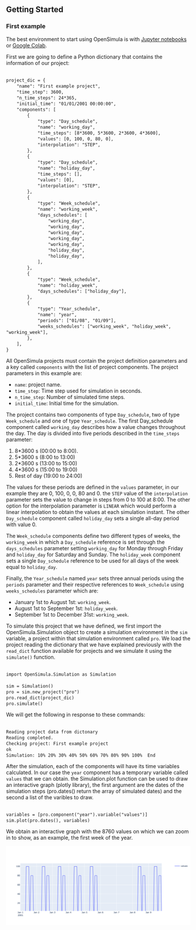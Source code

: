 ## Getting Started

### First example

The best environment to start using OpenSimula is with [Jupyter notebooks](https://jupyter.org/) or [Google Colab](https://colab.research.google.com/).

First we are going to define a Python dictionary that contains the information of our project:

<pre><code class="python">
project_dic = {
    "name": "First example project",
    "time_step": 3600,
    "n_time_steps": 24*365,
    "initial_time": "01/01/2001 00:00:00",
    "components": [
        {
            "type": "Day_schedule",
            "name": "working_day",
            "time_steps": [8*3600, 5*3600, 2*3600, 4*3600],
            "values": [0, 100, 0, 80, 0],
            "interpolation": "STEP",
        },
        {
            "type": "Day_schedule",
            "name": "holiday_day",
            "time_steps": [],
            "values": [0],
            "interpolation": "STEP",
        },
        {
            "type": "Week_schedule",
            "name": "working_week",
            "days_schedules": [
                "working_day",
                "working_day",
                "working_day",
                "working_day",
                "working_day",
                "holiday_day",
                "holiday_day",
            ],
        },
        {
            "type": "Week_schedule",
            "name": "holiday_week",
            "days_schedules": ["holiday_day"],
        },
        {
            "type": "Year_schedule",
            "name": "year",
            "periods": ["01/08", "01/09"],
            "weeks_schedules": ["working_week", "holiday_week", "working_week"],
        },
    ],
}
</code></pre>

All OpenSimula projects must contain the project definition parameters and a key called `components` with the list of project components. The project parameters in this example are:

- `name`: project name.
- `time_step`: Time step used for simulation in seconds.
- `n_time_step`: Number of simulated time steps.
- `initial_time`: Initial time for the simulation.

The project contains two components of type `Day_schedule`, two of type `Week_schedule` and one of type `Year_schedule`. The first Day_schedule component called `working_day` describes how a value changes throughout the day. The day is divided into five periods described in the `time_steps` parameter: 

1. 8*3600 s (00:00 to 8:00). 
2. 5*3600 s (8:00 to 13:00)
3. 2*3600 s (13:00 to 15:00)
4. 4*3600 s (15:00 to 19:00)
5. Rest of day (19:00 to 24:00)

The values for these periods are defined in the `values` parameter, in our example they are 0, 100, 0, 0, 80 and 0. the `STEP` value of the `interpolation` parameter sets the value to change in steps from 0 to 100 at 8:00. The other option for the interpolation parameter is `LINEAR` which would perform a linear interpolation to obtain the values at each simulation instant. The other `Day_schedule` component called `holiday_day` sets a single all-day period with value 0. 

The `Week_schedule` components define two different types of weeks, the `working_week` in which a `Day_schedule` reference is set through the `days_schedules` parameter setting `working_day` for Monday through Friday and `holiday_day` for Saturday and Sunday. The `holiday_week` component sets a single `Day_schedule` reference to be used for all days of the week equal to `holiday_day`.

Finally, the `Year_schedule` named `year` sets three annual periods using the `periods` parameter and their respective references to `Week_schedule` using `weeks_schedules` parameter which are:

- January 1st to August 1st: `working_week`.
- August 1st to September 1st: `holiday_week`.
- September 1st to December 31st: `working_week`.

To simulate this project that we have defined, we first import the OpenSimula.Simulation object to create a simulation environment in the `sim` variable, a project within that simulation environment called `pro`. We load the project reading the dictionary that we have explained previously with the `read_dict` function available for projects and we simulate it using the `simulate()` function. 

<pre><code class="python">
import OpenSimula.Simulation as Simulation

sim = Simulation()
pro = sim.new_project("pro")
pro.read_dict(project_dic)
pro.simulate()
</code></pre>

We will get the following in response to these commands: 

<pre><code class="shell">
Reading project data from dictonary
Reading completed.
Checking project: First example project
ok
Simulation: 10% 20% 30% 40% 50% 60% 70% 80% 90% 100%  End
</code></pre>

After the simulation, each of the components will have its time variables calculated. In our case the `year` component has a temporary variable called `values` that we can obtain. the Simulation.plot function can be used to draw an interactive graph (plotly library), the first argument are the dates of the simulation steps (pro.dates() return the array of simulated dates) and the second a list of the varibles to draw.

<pre><code class="python">
variables = [pro.component("year").variable("values")]
sim.plot(pro.dates(), variables)
</code></pre>

We obtain an interactive graph with the 8760 values on which we can zoom in to show, as an example, the first week of the year.

![First example plot](img/schedule_plot.png)




















